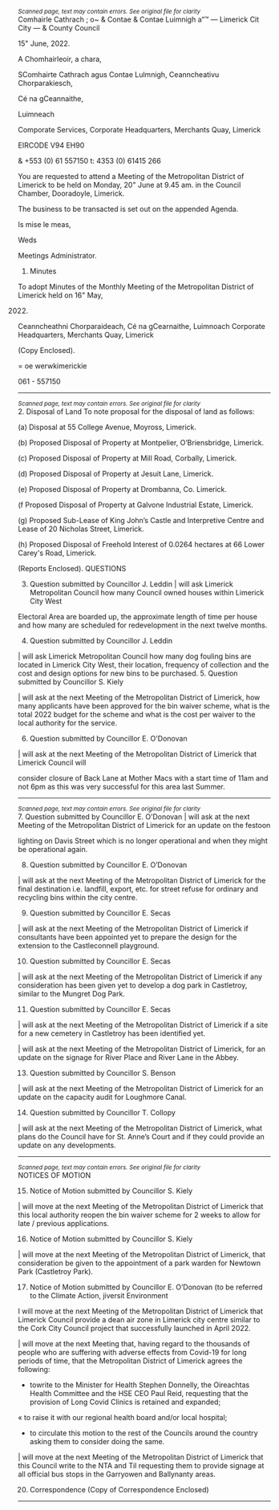 *<small>Scanned page, text may contain errors. See original file for clarity</small>*  
Comhairle Cathrach
; o~ & Contae & Contae Luimnigh
a“™
— Limerick Cit City
— & County Council

15" June, 2022.

A Chomhairleoir, a chara,

SComhairte Cathrach agus Contae Lulmnigh,
Ceanncheativu Chorparakiesch,

Cé na gCeannaithe,

Luimneach

Comporate Services,
Corporate Headquarters,
Merchants Quay,
Limerick

EIRCODE V94 EH90

& +553 (0) 61 557150
t: 4353 (0) 61415 266

You are requested to attend a Meeting of the Metropolitan District of Limerick to be held on
Monday, 20" June at 9.45 am. in the Council Chamber, Dooradoyle, Limerick.

The business to be transacted is set out on the appended Agenda.

Is mise le meas,

Weds

Meetings Administrator.

1. Minutes

To adopt Minutes of the Monthly Meeting of the Metropolitan District of Limerick held on 16" May,

2022.

Ceanncheathni Chorparaideach, Cé na gCearnaithe, Luimnoach
Corporate Headquarters, Merchants Quay, Limerick

(Copy Enclosed).

=
oe werwkimerickie

061 - 557150

---
*<small>Scanned page, text may contain errors. See original file for clarity</small>*  
2. Disposal of Land
To note proposal for the disposal of land as follows:

(a) Disposal at 55 College Avenue, Moyross, Limerick.

(b) Proposed Disposal of Property at Montpelier, O’Briensbridge, Limerick.

(c) Proposed Disposal of Property at Mill Road, Corbally, Limerick.

(d) Proposed Disposal of Property at Jesuit Lane, Limerick.

(e) Proposed Disposal of Property at Drombanna, Co. Limerick.

(f Proposed Disposal of Property at Galvone Industrial Estate, Limerick.

(g) Proposed Sub-Lease of King John’s Castle and Interpretive Centre and Lease of 20 Nicholas
Street, Limerick.

(h) Proposed Disposal of Freehold Interest of 0.0264 hectares at 66 Lower Carey's Road,
Limerick.

(Reports Enclosed).
QUESTIONS

3. Question submitted by Councillor J. Leddin
| will ask Limerick Metropolitan Council how many Council owned houses within Limerick City West

Electoral Area are boarded up, the approximate length of time per house and how many are
scheduled for redevelopment in the next twelve months.

4. Question submitted by Councillor J. Leddin

| will ask Limerick Metropolitan Council how many dog fouling bins are located in Limerick City West,
their location, frequency of collection and the cost and design options for new bins to be purchased.
5. Question submitted by Councillor S. Kiely

| will ask at the next Meeting of the Metropolitan District of Limerick, how many applicants have
been approved for the bin waiver scheme, what is the total 2022 budget for the scheme and what
is the cost per waiver to the local authority for the service.

6. Question submitted by Councillor E. O'Donovan

| will ask at the next Meeting of the Metropolitan District of Limerick that Limerick Council will

consider closure of Back Lane at Mother Macs with a start time of 11am and not 6pm as this was
very successful for this area last Summer.

---
*<small>Scanned page, text may contain errors. See original file for clarity</small>*  
7. Question submitted by Councillor E. O’Donovan
| will ask at the next Meeting of the Metropolitan District of Limerick for an update on the festoon

lighting on Davis Street which is no longer operational and when they might be operational again.

8. Question submitted by Councillor E. O’Donovan

| will ask at the next Meeting of the Metropolitan District of Limerick for the final destination i.e.
landfill, export, etc. for street refuse for ordinary and recycling bins within the city centre.

9. Question submitted by Councillor E. Secas

| will ask at the next Meeting of the Metropolitan District of Limerick if consultants have been
appointed yet to prepare the design for the extension to the Castleconnell playground.

10. Question submitted by Councillor E. Secas

| will ask at the next Meeting of the Metropolitan District of Limerick if any consideration has been
given yet to develop a dog park in Castletroy, similar to the Mungret Dog Park.

11. Question submitted by Councillor E. Secas

| will ask at the next Meeting of the Metropolitan District of Limerick if a site for a new cemetery in
Castletroy has been identified yet.

| will ask at the next Meeting of the Metropolitan District of Limerick, for an update on the signage
for River Place and River Lane in the Abbey.

13. Question submitted by Councillor S. Benson

| will ask at the next Meeting of the Metropolitan District of Limerick for an update on the capacity
audit for Loughmore Canal.

14. Question submitted by Councillor T. Collopy

| will ask at the next Meeting of the Metropolitan District of Limerick, what plans do the Council
have for St. Anne’s Court and if they could provide an update on any developments.

---
*<small>Scanned page, text may contain errors. See original file for clarity</small>*  
NOTICES OF MOTION

15. Notice of Motion submitted by Councillor S. Kiely

| will move at the next Meeting of the Metropolitan District of Limerick that this local authority
reopen the bin waiver scheme for 2 weeks to allow for late / previous applications.

16. Notice of Motion submitted by Councillor S. Kiely

| will move at the next Meeting of the Metropolitan District of Limerick, that consideration be given
to the appointment of a park warden for Newtown Park (Castletroy Park).

17. Notice of Motion submitted by Councillor E. O’Donovan (to be referred to the Climate Action,
jiversit Environment

I will move at the next Meeting of the Metropolitan District of Limerick that Limerick Council provide
a dean air zone in Limerick city centre similar to the Cork City Council project that successfully
launched in April 2022.

| will move at the next Meeting that, having regard to the thousands of people who are suffering
with adverse effects from Covid-19 for long periods of time, that the Metropolitan District of
Limerick agrees the following:

* towrite to the Minister for Health Stephen Donnelly, the Oireachtas Health Committee and the
HSE CEO Paul Reid, requesting that the provision of Long Covid Clinics is retained and expanded;

« to raise it with our regional health board and/or local hospital;

* to circulate this motion to the rest of the Councils around the country asking them to consider
doing the same.

| will move at the next Meeting of the Metropolitan District of Limerick that this Council write to the
NTA and Til requesting them to provide signage at all official bus stops in the Garryowen and
Ballynanty areas.

20. Correspondence
(Copy of Correspondence Enclosed)

---
